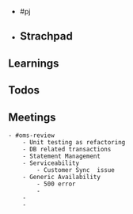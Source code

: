 - #pj
- ## Strachpad
## Learnings
## Todos
## Meetings
	- #oms-review
		- Unit testing as refactoring
		- DB related transactions
		- Statement Management
		- Serviceability
			- Customer Sync  issue
		- Generic Availability
			- 500 error
			-
		-
		-